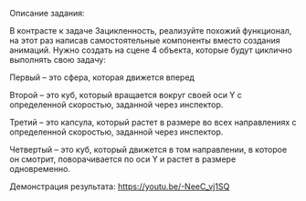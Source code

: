 Описание задания:

В контрасте к задаче Зацикленность, реализуйте похожий функционал, на этот раз написав самостоятельные компоненты вместо создания анимаций. Нужно создать на сцене 4 объекта, которые будут циклично выполнять свою задачу:

  Первый – это сфера, которая движется вперед	

  Второй – это куб, который вращается вокруг своей оси Y с определенной скоростью, заданной через инспектор.

  Третий  – это капсула, который растет в размере во всех направлениях с определенной скоростью, заданной через инспектор.	

  Четвертый – это куб, который движется в том направлении, в которое он смотрит, поворачивается по оси Y и растет в размере одновременно.


Демонстрация результата:
https://youtu.be/-NeeC_vj1SQ